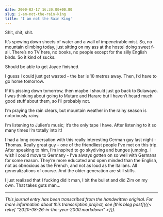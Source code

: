 ```yaml
---
date: 2000-02-17 16:30:00+00:00
slug: i-am-not-the-rain-king
title: 'I am not the Rain King'
---
```


Shit, shit, shit.

It’s spewing down sheets of water and a wall of impenetrable mist. So, no mountain climbing today, just sitting on my ass at the hostel doing sweet f-all. There’s no TV here, no books, no people except for the silly English birds. So it kind of sucks.

Should be able to get Joyce finished.

I guess I could just get wasted - the bar is 10 metres away. Then, I’d have to go home tomorrow.

If it’s pissing down tomorrow, then maybe I should just go back to Bulawayo. I was thinking about going to Mutare and Harare but I haven’t heard much good stuff about them, so I’ll probably not.

I’m praying the rain clears, but mountain weather in the rainy season is notoriously rainy.

I’m listening to Julien’s music; it’s the only tape I have. After listening to it so many times I’m totally into it!

I had a long conversation with this really interesting German guy last night - Thomas. Really great guy - one of the friendliest people I’ve met on this trip. After speaking to him, I’m inspired to go skydiving and bungee jumping. I wish I could move to Germany - I’ve always gotten on so well with Germans for some reason. They’re more educated and open minded than the English, not as obnoxious as the French, and not as loud as the Italians. All generalizations of course. And the older generation are still stiffs.

I just realized that I fucking did it man, I bit the bullet and did Zim on my own. That takes guts man…

---

*This journal entry has been transcribed from the handwritten original. For more information about this transcription project, see [this blog post]({{< relref "2020-08-26-in-the-year-2000.markdown" >}}).*